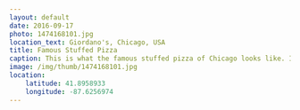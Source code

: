 ```yaml
---
layout: default
date: 2016-09-17
photo: 1474168101.jpg
location_text: Giordano's, Chicago, USA
title: Famous Stuffed Pizza
caption: This is what the famous stuffed pizza of Chicago looks like. It is basically a normal pizza with tomato sauce, cheese, mushrooms and onions but with 10 times too much ingredient that it looks like a quiche. It is actually very tasty but also very fat. This one was a 'small' one which was actually sufficient for 3 persons! 
image: /img/thumb/1474168101.jpg
location:
    latitude: 41.8958933
    longitude: -87.6256974
---
```

